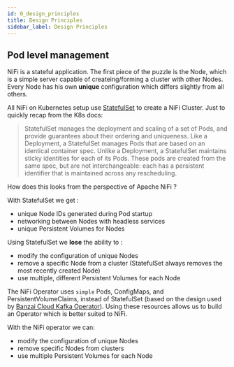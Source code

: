 ```yaml
---
id: 0_design_principles
title: Design Principles
sidebar_label: Design Principles
---
```


## Pod level management

NiFi is a stateful application. The first piece of the puzzle is the Node, which is a simple server capable of createing/forming a cluster with other Nodes. Every Node has his own **unique** configuration which differs slightly from all others.

All NiFi on Kubernetes setup use [StatefulSet](https://kubernetes.io/docs/concepts/workloads/controllers/statefulset/) to create a NiFi Cluster. Just to quickly recap from the K8s docs:

>StatefulSet manages the deployment and scaling of a set of Pods, and provide guarantees about their ordering and uniqueness. Like a Deployment, a StatefulSet manages Pods that are based on an identical container spec. Unlike a Deployment, a StatefulSet maintains sticky identities for each of its Pods. These pods are created from the same spec, but are not interchangeable: each has a persistent identifier that is maintained across any rescheduling.

How does this looks from the perspective of Apache NiFi ?

With StatefulSet we get :
- unique Node IDs generated during Pod startup
- networking between Nodes with headless services
- unique Persistent Volumes for Nodes

Using StatefulSet we **lose** the ability to :

- modify the configuration of unique Nodes
- remove a specific Node from a cluster (StatefulSet always removes the most recently created Node)
- use multiple, different Persistent Volumes for each Node

The NiFi Operator uses `simple` Pods, ConfigMaps, and PersistentVolumeClaims, instead of StatefulSet (based on the design used by [Banzai Cloud Kafka Operator](https://github.com/banzaicloud/kafka-operator)).
Using these resources allows us to build an Operator which is better suited to NiFi.

With the NiFi operator we can:

- modify the configuration of unique Nodes
- remove specific Nodes from clusters
- use multiple Persistent Volumes for each Node